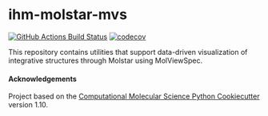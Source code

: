ihm-molstar-mvs
==============================
[//]: # (Badges)
[![GitHub Actions Build Status](https://github.com/REPLACE_WITH_OWNER_ACCOUNT/restraint_vis/workflows/CI/badge.svg)](https://github.com/REPLACE_WITH_OWNER_ACCOUNT/restraint_vis/actions?query=workflow%3ACI)
[![codecov](https://codecov.io/gh/REPLACE_WITH_OWNER_ACCOUNT/ihm-molstar-mvs/branch/main/graph/badge.svg)](https://codecov.io/gh/REPLACE_WITH_OWNER_ACCOUNT/ihm-molstar-mvs/branch/main)


This repository contains utilities that support data-driven visualization of integrative structures through Molstar using MolViewSpec.

#### Acknowledgements
 
Project based on the 
[Computational Molecular Science Python Cookiecutter](https://github.com/molssi/cookiecutter-cms) version 1.10.
